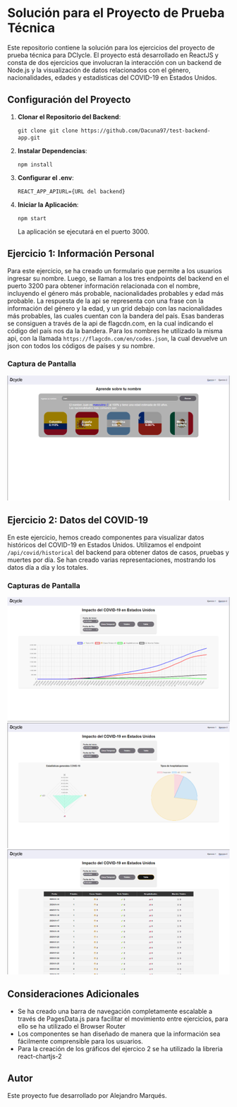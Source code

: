 # Solución para el Proyecto de Prueba Técnica

Este repositorio contiene la solución para los ejercicios del proyecto de prueba técnica para DClycle. El proyecto está desarrollado en ReactJS y consta de dos ejercicios que involucran la interacción con un backend de Node.js y la visualización de datos relacionados con el género, nacionalidades, edades y estadísticas del COVID-19 en Estados Unidos.

## Configuración del Proyecto

1. **Clonar el Repositorio del Backend**:
   ```shell
   git clone git clone https://github.com/Dacuna97/test-backend-app.git
   ```
2. **Instalar Dependencias**:
   ```shell
   npm install
   ```
3. **Configurar el .env**:
   ```
   REACT_APP_APIURL={URL del backend}
   ```
4. **Iniciar la Aplicación**:
   ```shell
   npm start
   ```
   La aplicación se ejecutará en el puerto 3000.

## Ejercicio 1: Información Personal

Para este ejercicio, se ha creado un formulario que permite a los usuarios ingresar su nombre. Luego, se llaman a los tres endpoints del backend en el puerto 3200 para obtener información relacionada con el nombre, incluyendo el género más probable, nacionalidades probables y edad más probable. La respuesta de la api se representa con una frase con la información del género y la edad, y un grid debajo con las nacionalidades más probables, las cuales cuentan con la bandera del país. Esas banderas se consiguen a través de la api
de flagcdn.com, en la cual indicando el código del país nos da la bandera. Para los nombres he utilizado la misma api, con la llamada `https://flagcdn.com/en/codes.json`, la cual devuelve un json con todos los códigos de países y su nombre.

### Captura de Pantalla

![Ejercicio 1](./screenshots/ejercicio1.png)

## Ejercicio 2: Datos del COVID-19

En este ejercicio, hemos creado componentes para visualizar datos históricos del COVID-19 en Estados Unidos. Utilizamos el endpoint `/api/covid/historical` del backend para obtener datos de casos, pruebas y muertes por día.
Se han creado varias representaciones, mostrando los datos día a día y los totales.

### Capturas de Pantalla

![Ejercicio 2](./screenshots/ejercicio2-1.png)
![Ejercicio 2](./screenshots/ejercicio2-2.png)
![Ejercicio 2](./screenshots/ejercicio2-3.png)

## Consideraciones Adicionales

- Se ha creado una barra de navegación completamente escalable a través de PagesData.js para facilitar el movimiento entre ejercicios, para ello se ha utilizado el Browser Router
- Los componentes se han diseñado de manera que la información sea fácilmente comprensible para los usuarios.
- Para la creación de los gráficos del ejercico 2 se ha utilizado la libreria react-chartjs-2

## Autor

Este proyecto fue desarrollado por Alejandro Marqués.